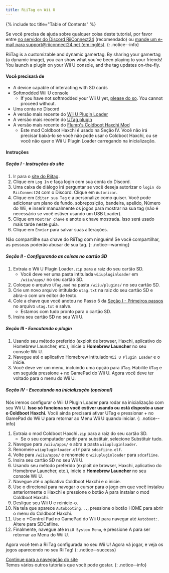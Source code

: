 ```yaml
---
title: RiiTag on Wii U
---
```


{% include toc title="Table of Contents" %}

Se você precisa de ajuda sobre qualquer coisa deste tutorial, por favor entre [no servidor do Discord RiiConnect24](https://discord.gg/rc24) (recomendado) ou [mande um e-mail para support@riiconnect24.net (em inglês)](mailto:support@riiconnect24.net).
{: .notice--info}

RiiTag is a customizable and dynamic gamertag. By sharing your gamertag (a dynamic image), you can show what you've been playing to your friends! You launch a plugin on your Wii U console, and the tag updates on-the-fly.

#### Você precisará de

- A device capable of interacting with SD cards
- Softmodded Wii U console
   - If you have not softmodded your Wii U yet, [please do so](https://wiiu.hacks.guide). You cannot proceed without.
- Uma conta no Discord
- A versão mais recente do [Wii U Plugin Loader](https://github.com/Maschell/WiiUPluginLoader/releases)
- A versão mais recente do [UTag plugin](https://github.com/RiiConnect24/UTag/releases)
- A versão mais recente do [Flump's Coldboot Haxchi Mod](https://www.dropbox.com/sh/gxkf72jia1adpyg/AACPMfGU2AyWUZmhU2awjSsca/Haxchi-CBHC%20Flump%20Mod.zip?dl=1)
   - Este mod Coldboot Haxchi é usado na Seção IV. Você não irá precisar baixá-lo se você não pode usar o Coldboot Haxchi, ou se você não quer o Wii U Plugin Loader carregando na inicialização.

#### Instruções

##### Seção I - Instruções do site

1. Ir para o [site do Riitag](https://tag.rc24.xyz/).
2. Clique em `Log In` e faça login com sua conta do Discord.
3. Uma caixa de diálogo irá perguntar se você deseja autorizar o `login do RiiConnect24` com o Discord. Clique em `Autorizar`.
4. Clique em `Editar sua Tag` e a personalize como quiser. Você pode adicionar um plano de fundo, sobreposição, bandeira, apelido, Número do Wii, e inserir manualmente os jogos para mostrar na sua tag (não é necessário se você estiver usando um USB Loader).
5. Clique em `Mostrar chave` e anote a chave mostrada. Isso será usado mais tarde neste guia.
6. Clique em `Enviar` para salvar suas alterações.

Não compartilhe sua chave do RiiTag com ninguém! Se você compartilhar, as pessoas poderão abusar de sua tag.
{: .notice--warning}

##### Seção II - Configurando as coisas no cartão SD

1. Extraia o Wii U Plugin Loader`.zip` para a raiz do seu cartão SD.
   - Você deve ver uma pasta intitulada `wiiupluginloader` em `/wiiu/apps/` no seu cartão SD.
2. Coloque o arquivo `UTag.mod` na pasta `/wiiu/plugins/` no seu cartão SD.
3. Crie um novo arquivo intitulado `utag.txt` na raiz do seu cartão SD e abra-o com um editor de texto.
4. Cole a chave que você anotou no Passo 5 da [Seção I - Primeiros passos](#section-i---getting-started) no arquivo `utag.txt` e salve.
   - Estamos com tudo pronto para o cartão SD.
5. Insira seu cartão SD no seu Wii U.

##### Seção III - Executando o plugin

1. Usando seu método preferido (exploit de browser, Haxchi, aplicativo do Homebrew Launcher, etc.), inicie o **Homebrew Launcher** no seu console Wii U.
2. Navegue até o aplicativo Homebrew intitulado `Wii U Plugin Loader` e o inicie.
3. Você deve ver um menu, incluindo uma opção para `UTag`. Habilite `UTag` e em seguida pressione + no GamePad do Wii U. Agora você deve ter voltado para o menu do Wii U.

##### Seção IV - Executando na inicialização (opcional)

Nós iremos configurar o Wii U Plugin Loader para rodar na inicialização com seu Wii U. **Isso só funciona se você estiver usando ou está disposto a usar o Coldboot Haxchi.** Você ainda precisará ativar UTag e pressionar + no GamePad do Wii U para retornar ao Menu Wii U quando iniciar.
{: .notice--info}

1. Extraia o mod Coldboot Haxchi`.zip` para a raiz do seu cartão SD.
   - Se o seu computador pedir para substituir, selecione Substituir tudo.
2. Navegue para `/wiiu/apps/` e abra a pasta `wiiupluginloader`.
3. Renomeie `wiiupluginloader.elf` para `sdcafiine.elf`.
4. Volte para `/wiiu/apps/` e renomeie o `wiiupluginloader` para `sdcafiine`.
5. Insira seu cartão SD no seu Wii U.
6. Usando seu método preferido (exploit de browser, Haxchi, aplicativo do Homebrew Launcher, etc.), inicie o **Homebrew Launcher** no seu console Wii U.
6. Navegue até o aplicativo Coldboot Haxchi e o inicie.
7. Use o direcional para navegar o cursor para o jogo em que você instalou anteriormente o Haxchi e pressione o botão A para instalar o mod Coldboot Haxchi.
8. Desligue seu Wii U e reinicie-o.
9. Na tela que aparece `Autobooting...`, pressione o botão HOME para abrir o menu do Coldboot Haxchi.
10. Use o +Control Pad no GamePad do Wii U para navegar até `Autoboot:`. Altere para SDCafiine.
11. Finalmente, navegue até `WiiU System Menu`, e pressione A para ser retornar ao Menu do Wii U.

Agora você tem a RiiTag configurada no seu Wii U! Agora vá jogar, e veja os jogos aparecendo no seu RiiTag!
{: .notice--success}

[Continue para a navegação do site](site-navigation)<br> Temos vários outros tutoriais que você pode gostar.
{: .notice--info}

